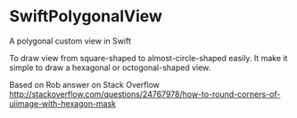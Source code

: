 SwiftPolygonalView
==================

A polygonal custom view in Swift

To draw view from square-shaped to almost-circle-shaped easily.
It make it simple to draw a hexagonal or octogonal-shaped view.

Based on Rob answer on Stack Overflow http://stackoverflow.com/questions/24767978/how-to-round-corners-of-uiimage-with-hexagon-mask
